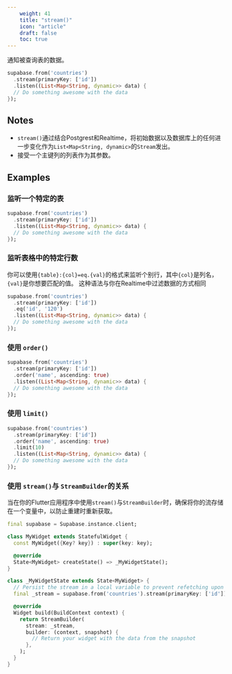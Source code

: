 ```yaml
---
    weight: 41
    title: "stream()"
    icon: "article"
    draft: false
    toc: true
---
```


通知被查询表的数据。


```dart
supabase.from('countries')
  .stream(primaryKey: ['id'])
  .listen((List<Map<String, dynamic>> data) {
  // Do something awesome with the data
});
```






## Notes

- `stream()`通过结合Postgrest和Realtime，将初始数据以及数据库上的任何进一步变化作为`List<Map<String, dynamic>`的`Stream`发出。
- 接受一个主键列的列表作为其参数。










## Examples

### 监听一个特定的表



```dart
supabase.from('countries')
  .stream(primaryKey: ['id'])
  .listen((List<Map<String, dynamic>> data) {
  // Do something awesome with the data
});
```

### 监听表格中的特定行数

你可以使用`{table}:{col}=eq.{val}`的格式来监听个别行，其中`{col}`是列名，`{val}`是你想要匹配的值。
这种语法与你在Realtime中过滤数据的方式相同


```dart
supabase.from('countries')
  .stream(primaryKey: ['id'])
  .eq('id', '120')
  .listen((List<Map<String, dynamic>> data) {
  // Do something awesome with the data
});
```

### 使用 `order()`



```dart
supabase.from('countries')
  .stream(primaryKey: ['id'])
  .order('name', ascending: true)
  .listen((List<Map<String, dynamic>> data) {
  // Do something awesome with the data
});
```

### 使用 `limit()`



```dart
supabase.from('countries')
  .stream(primaryKey: ['id'])
  .order('name', ascending: true)
  .limit(10)
  .listen((List<Map<String, dynamic>> data) {
  // Do something awesome with the data
});
```

### 使用 `stream()`与 `StreamBuilder`的关系

当在你的Flutter应用程序中使用`stream()`与`StreamBuilder`时，确保将你的流存储在一个变量中，以防止重建时重新获取。


```dart
final supabase = Supabase.instance.client;

class MyWidget extends StatefulWidget {
  const MyWidget({Key? key}) : super(key: key);

  @override
  State<MyWidget> createState() => _MyWidgetState();
}

class _MyWidgetState extends State<MyWidget> {
  // Persist the stream in a local variable to prevent refetching upon rebuilds
  final _stream = supabase.from('countries').stream(primaryKey: ['id']);

  @override
  Widget build(BuildContext context) {
    return StreamBuilder(
      stream: _stream,
      builder: (context, snapshot) {
        // Return your widget with the data from the snapshot
      },
    );
  }
}
```